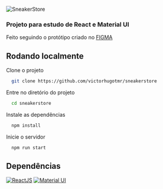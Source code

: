 
![SneakerStore](https://i.imgur.com/HAVnH03.jpg "SneakerStore Logo")

### Projeto para estudo de React e Material UI
Feito seguindo o protótipo criado no [FIGMA](https://www.figma.com/file/xAPdxVusPcdG5jHbDBH2tg/Projeto-SneakerStore?node-id=2%3A3&t=yL6td3ysARNFAwZw-0)

## Rodando localmente

Clone o projeto

```bash
  git clone https://github.com/victorhugotmr/sneakerstore
```

Entre no diretório do projeto

```bash
  cd sneakerstore
```

Instale as dependências

```bash
  npm install
```

Inicie o servidor

```bash
  npm run start
```


## Dependências

[![ReactJS](https://img.shields.io/badge/-ReactJs-61DAFB?logo=react&logoColor=white&style=for-the-badge)](https://pt-br.reactjs.org/)
[![Material UI](https://img.shields.io/badge/-Material%20UI-3f51b5)](https://mui.com)

